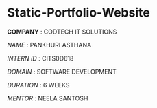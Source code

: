 # Static-Portfolio-Website

**COMPANY** : CODTECH IT SOLUTIONS

*NAME* : PANKHURI ASTHANA

*INTERN ID* : CITS0D618

*DOMAIN* : SOFTWARE DEVELOPMENT

*DURATION* : 6 WEEKS

*MENTOR* : NEELA SANTOSH
